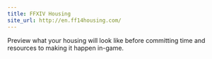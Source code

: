 ```yaml
---
title: FFXIV Housing
site_url: http://en.ff14housing.com/
---
```

Preview what your housing will look like before committing time and resources to making it happen in-game.